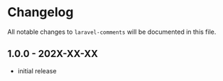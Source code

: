 # Changelog

All notable changes to `laravel-comments` will be documented in this file.

## 1.0.0 - 202X-XX-XX

- initial release
